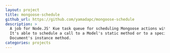 ```yaml
---
layout: project
title: mongoose-schedule
github_url: https://github.com/yamadapc/mongoose-schedule
description: >
  A job for Node.JS' Kue task queue for scheduling Mongoose actions with cron.
  It's able to schedule a call to a Model's static method or to a specific
  Document's instance method.
categories: projects
---
```

